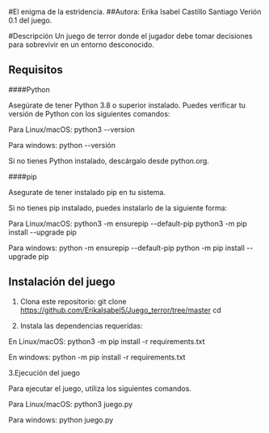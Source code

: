 #El enigma de la estridencia.
##Autora: Erika Isabel Castillo Santiago
Verión 0.1 del juego.

#Descripción
Un juego de terror donde el jugador debe tomar decisiones para sobrevivir en un entorno desconocido.

## Requisitos

####Python

Asegúrate de tener Python 3.8 o superior instalado.
Puedes verificar tu versión de Python con los siguientes comandos:

Para Linux/macOS:
python3 --version

Para windows:
python --versión

Si no tienes Python instalado, descárgalo desde python.org.

####pip

Asegurate de tener instalado pip en tu sistema.

Si no tienes pip instalado, puedes instalarlo de la siguiente forma:

Para Linux/macOS:
python3 -m ensurepip --default-pip
python3 -m pip install --upgrade pip

Para windows: 
python -m ensurepip --default-pip
python -m pip install --upgrade pip


## Instalación del juego

1. Clona este repositorio:
   git clone https://github.com/ErikaIsabel5/Juego_terror/tree/master
   cd <nombre del repositorio>

2. Instala las dependencias requeridas:

En Linux/macOS:
python3 -m pip install -r requirements.txt

En windows:
python -m pip install -r requirements.txt

3.Ejecución del juego

Para ejecutar el juego, utiliza los siguientes comandos.

Para Linux/macOS:
python3 juego.py

Para windows:
python juego.py

